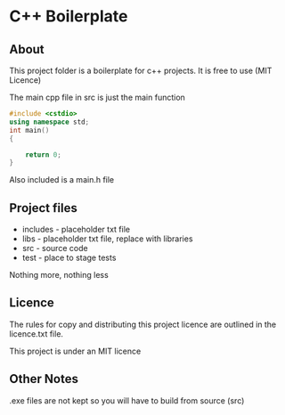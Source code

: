 
# C++ Boilerplate

## About

This project folder is a boilerplate for c++ projects. 
It is free to use (MIT Licence)

The main cpp file in src is just the main function

```c++
#include <cstdio>
using namespace std;
int main()
{

    return 0;
}
```

Also included is a main.h file

## Project files

* includes - placeholder txt file
* libs - placeholder txt file, replace with libraries
* src - source code
* test - place to stage tests

Nothing more, nothing less

## Licence

The rules for copy and distributing this project licence are
outlined in the licence.txt file.

This project is under an MIT licence

## Other Notes

.exe files are not kept so you will have to build from source (src)